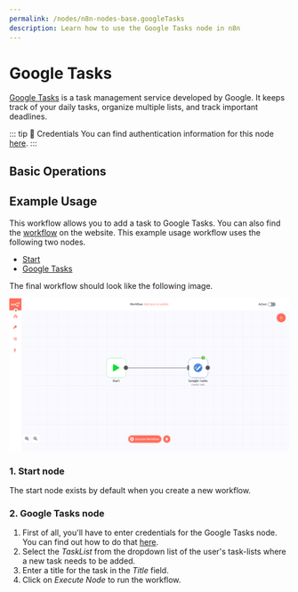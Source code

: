 ```yaml
---
permalink: /nodes/n8n-nodes-base.googleTasks
description: Learn how to use the Google Tasks node in n8n
---
```


# Google Tasks

[Google Tasks](https://www.google.com/tasks/) is a task management service developed by Google. It keeps track of your daily tasks, organize multiple lists, and track important deadlines.

::: tip 🔑 Credentials
You can find authentication information for this node [here](../../../credentials/Google/README.md).
:::

## Basic Operations

<Resource node="n8n-nodes-base.googleTasks" />

## Example Usage

This workflow allows you to add a task to Google Tasks. You can also find the [workflow](https://n8n.io/workflows/428) on the website. This example usage workflow uses the following two nodes.
- [Start](../../core-nodes/Start/README.md)
- [Google Tasks]()

The final workflow should look like the following image.

![A workflow with the Google Tasks node](./workflow.png)

### 1. Start node

The start node exists by default when you create a new workflow.

### 2. Google Tasks node

1. First of all, you'll have to enter credentials for the Google Tasks node. You can find out how to do that [here](../../../credentials/Google/README.md).
2. Select the *TaskList* from the dropdown list of the user's task-lists where a new task needs to be added.
3. Enter a title for the task in the *Title* field.
4. Click on *Execute Node* to run the workflow.
